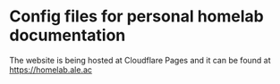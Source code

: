 # Config files for personal homelab documentation

The website is being hosted at Cloudflare Pages and it can be found at https://homelab.ale.ac
